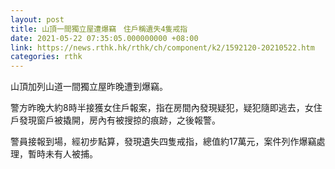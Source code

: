 ```yaml
---
layout: post
title: 山頂一間獨立屋遭爆竊　住戶稱遺失4隻戒指
date: 2021-05-22 07:35:05.000000000 +08:00
link: https://news.rthk.hk/rthk/ch/component/k2/1592120-20210522.htm
categories: rthk
---
```


山頂加列山道一間獨立屋昨晚遭到爆竊。

警方昨晚大約8時半接獲女住戶報案，指在房間內發現疑犯，疑犯隨即逃去，女住戶發現窗戶被撬開，房內有被搜掠的痕跡，之後報警。

警員接報到場，經初步點算，發現遺失四隻戒指，總值約17萬元，案件列作爆竊處理，暫時未有人被捕。
